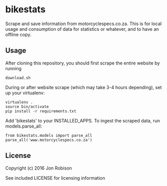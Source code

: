 bikestats
=========

Scrape and save information from motorcyclespecs.co.za. This is for local usage and consumption
of data for statistics or whatever, and to have an offline copy.

Usage
-----

After cloning this repository, you should first scrape the entire website by running

    download.sh

During or after website scrape (which may take 3-4 hours depending), set up your virtualenv:

    virtualenv .
    source bin/activate
    pip install -r requirements.txt

Add 'bikestats' to your INSTALLED_APPS. To ingest the scraped data, run models.parse_all:

    from bikestats.models import parse_all
    parse_all('www.motorcyclespecs.co.za')

License
-------

Copyright (c) 2016 Jon Robison

See included LICENSE for licensing information
